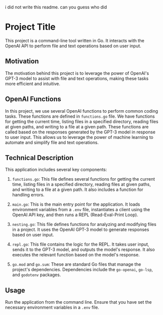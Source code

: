 i did not write this readme. can you guess who did

# Project Title

This project is a command-line tool written in Go. It interacts with the OpenAI API to perform file and text operations based on user input.

## Motivation

The motivation behind this project is to leverage the power of OpenAI's GPT-3 model to assist with file and text operations, making these tasks more efficient and intuitive.

## OpenAI Functions

In this project, we use several OpenAI functions to perform common coding tasks. These functions are defined in `functions.go` file. We have functions for getting the current time, listing files in a specified directory, reading files at given paths, and writing to a file at a given path. These functions are called based on the responses generated by the GPT-3 model in response to user input. This allows us to leverage the power of machine learning to automate and simplify file and text operations.

## Technical Description

This application includes several key components:

1. `functions.go`: This file defines several functions for getting the current time, listing files in a specified directory, reading files at given paths, and writing to a file at a given path. It also includes a function for handling errors.

2. `main.go`: This is the main entry point for the application. It loads environment variables from a `.env` file, instantiates a client using the OpenAI API key, and then runs a REPL (Read-Eval-Print Loop).

3. `nesting.go`: This file defines functions for analyzing and modifying files in a project. It uses the OpenAI GPT-3 model to generate responses based on user input.

4. `repl.go`: This file contains the logic for the REPL. It takes user input, sends it to the GPT-3 model, and outputs the model's response. It also executes the relevant function based on the model's response.

5. `go.mod` and `go.sum`: These are standard Go files that manage the project's dependencies. Dependencies include the `go-openai`, `go-lsp`, and `godotenv` packages.

## Usage

Run the application from the command line. Ensure that you have set the necessary environment variables in a `.env` file.